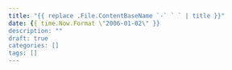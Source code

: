 ```yaml
---
title: "{{ replace .File.ContentBaseName `-` ` ` | title }}"
date: {{ time.Now.Format \"2006-01-02\" }}
description: ""
draft: true
categories: []
tags: []
---
```

